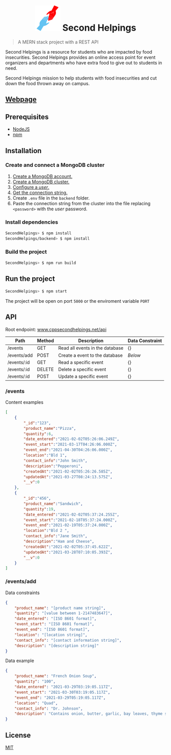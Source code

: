 <h1 align="center">
	<img src="public/logo192.png" width=80px height=80px> Second Helpings
</h1>

> A MERN stack project with a REST API

Second Helpings is a resource for students who are impacted by food insecurities. Second Helpings provides an online access point for event organizers and departments who have extra food to give out to students in need.

Second Helpings mission to help students with food insecurities and cut down the food thrown away on campus.

## [Webpage](http://www.cppsecondhelpings.net "Demo")

## Prerequisites
- [NodeJS](https://nodejs.org/en/ "NodeJS") 
- [npm](https://www.npmjs.com/get-npm "npm") 

## Installation 
### Create and connect a MongoDB cluster
1. [Create a MongoDB account. ](https://docs.mongodb.com/guides/cloud/account/ "Create a MongoDB account ")
2. [Create a MongoDB cluster. ](https://docs.atlas.mongodb.com/tutorial/create-new-cluster/ "Create a MongoDB cluster ")
3. [Configure a *user*. ](https://docs.atlas.mongodb.com/security-add-mongodb-users/ "Configure a user ")
4. [Get the connection string. ](https://docs.mongodb.com/guides/cloud/connectionstring/ "Get the connection string ")
5. Create `.env` file in the `backend` folder.
6. Paste the connection string from the cluster into the file replacing `<password>` with the *user* password. 

### Install dependencies
```bash
SecondHelpings> $ npm install
SecondHelpings/backend> $ npm install
```

### Build the project 
```bash
SecondHelpings> $ npm run build 
```

## Run the project
```bash
SecondHelpings> $ npm start 
```
The project will be open on port `5000` or the enviroment variable `PORT`

## API
Root endpoint: www.cppsecondhelpings.net/api

| Path  | Method  | Description  | Data Constraint |
| ------------ | ------------ | ------------ | ------------ |
| /events  | GET  | Read all events in the database  | {}
| /events/add  | POST  | Create a event to the database  | *Below* |
| /events/:id  | GET  | Read a specific event  | {} |
| /events/:id  | DELETE  | Delete a specific event  | {} |
| /events/:id  | POST  | Update a specific event  | {} |

### /events
Content examples
```json
[
	{
		"_id":"123",
		"product_name":"Pizza",
		"quantity":6,
		"date_entered":"2021-02-02T05:26:06.249Z",
		"event_start":"2021-03-17T04:26:06.000Z",
		"event_end":"2021-04-30T04:26:06.000Z",
		"location":"Bld 1",
		"contact_info":"John Smith",
		"description":"Pepperoni",
		"createdAt":"2021-02-02T05:26:26.585Z",
		"updatedAt":"2021-03-27T08:24:13.575Z",
		"__v":0
	},
	{
		"_id":"456",
		"product_name":"Sandwich",
		"quantity":19,
		"date_entered":"2021-02-02T05:37:24.255Z",
		"event_start":"2021-02-18T05:37:24.000Z",
		"event_end":"2021-02-19T05:37:24.000Z",
		"location":"Bld 2 ",
		"contact_info":"Jane Smith",
		"description":"Ham and Cheese",
		"createdAt":"2021-02-02T05:37:45.622Z",
		"updatedAt":"2021-03-28T07:10:05.393Z",
		"__v":0
	}
]
```

### /events/add
Data constraints
```json
{
    "product_name": "[product name string]",
    "quantity": "[value between 1-2147483647]",
    "date_entered": "[ISO 8601 format]",
    "event_start": "[ISO 8601 format]",
    "event_end": "[ISO 8601 format]",
    "location": "[location string]",
    "contact_info": "[contact information string]",
    "description": "[description string]"
}
```
Data example 
```json
{
    "product_name": "French Onion Soup",
    "quantity": "100",
    "date_entered": "2021-03-29T03:19:05.117Z",
    "event_start": "2021-03-30T03:19:05.117Z",
    "event_end": "2021-03-29T05:19:05.117Z",
    "location": "Quad",
    "contact_info": "Dr. Johnson",
    "description": "Contains onion, butter, garlic, bay leaves, thyme sprigs, red win, all-purpose flour, beef broth and Gruyere"
}
```


## License
[MIT](https://github.com/TylerMorrison/SecondHelpings/blob/master/LICENSE)
